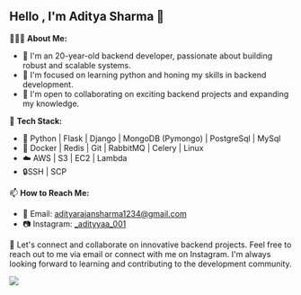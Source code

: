 ## Hello , I'm Aditya Sharma 👋

👨🏻‍💻 **About Me:**
- 🎉 I'm an 20-year-old backend developer, passionate about building robust and scalable systems.
- 🔭 I'm focused on learning python and honing my skills in backend development.
- 💼 I'm open to collaborating on exciting backend projects and expanding my knowledge.

🔧 **Tech Stack:**
- 🚀 Python | Flask | Django | MongoDB (Pymongo) | PostgreSql | MySql
- 🐳 Docker | Redis | Git | RabbitMQ | Celery | Linux
- ☁️ AWS | S3 | EC2 | Lambda
- 🔒SSH | SCP
  
📫 **How to Reach Me:**
- 📧 Email: [adityarajansharma1234@gmail.com](mailto:adityarajansharma1234@gmail.com)
- 📷 Instagram: [_adityyaa_001](https://www.instagram.com/_adityyaa_001)


🤝 Let's connect and collaborate on innovative backend projects. Feel free to reach out to me via email or connect with me on Instagram. I'm always looking forward to learning and contributing to the development community.

![](https://komarev.com/ghpvc/?username=adityaShar24)

